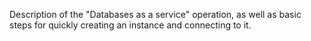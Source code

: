 Description of the "Databases as a service" operation, as well as basic steps for quickly creating an instance and connecting to it.
